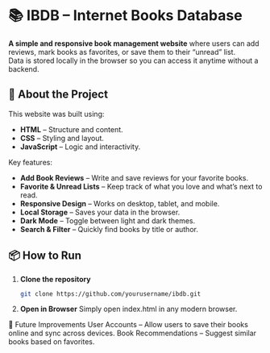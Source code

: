 # 📚 IBDB – Internet Books Database

**A simple and responsive book management website** where users can add reviews, mark books as favorites, or save them to their “unread” list.  
Data is stored locally in the browser so you can access it anytime without a backend.

## 🚀 About the Project
This website was built using:
- **HTML** – Structure and content.
- **CSS** – Styling and layout.
- **JavaScript** – Logic and interactivity.

Key features:
- **Add Book Reviews** – Write and save reviews for your favorite books.
- **Favorite & Unread Lists** – Keep track of what you love and what’s next to read.
- **Responsive Design** – Works on desktop, tablet, and mobile.
- **Local Storage** – Saves your data in the browser.
- **Dark Mode** – Toggle between light and dark themes.
- **Search & Filter** – Quickly find books by title or author.

## 📦 How to Run
1. **Clone the repository**
   ```bash
   git clone https://github.com/yourusername/ibdb.git
2. **Open in Browser**
   Simply open index.html in any modern browser.

📌 Future Improvements
   User Accounts – Allow users to save their books online and sync across devices.
   Book Recommendations – Suggest similar books based on favorites.
